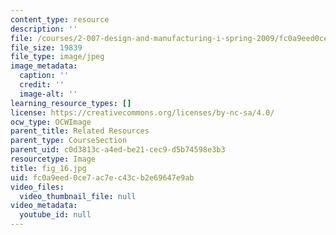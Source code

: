 ```yaml
---
content_type: resource
description: ''
file: /courses/2-007-design-and-manufacturing-i-spring-2009/fc0a9eed0ce7ac7ec43cb2e69647e9ab_fig_16.jpg
file_size: 19839
file_type: image/jpeg
image_metadata:
  caption: ''
  credit: ''
  image-alt: ''
learning_resource_types: []
license: https://creativecommons.org/licenses/by-nc-sa/4.0/
ocw_type: OCWImage
parent_title: Related Resources
parent_type: CourseSection
parent_uid: c0d3813c-a4ed-be21-cec9-d5b74598e3b3
resourcetype: Image
title: fig_16.jpg
uid: fc0a9eed-0ce7-ac7e-c43c-b2e69647e9ab
video_files:
  video_thumbnail_file: null
video_metadata:
  youtube_id: null
---
```

